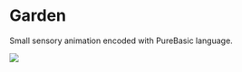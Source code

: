 # Garden
Small sensory animation encoded with PureBasic language.

![](http://falsam.com/sbjs/garden.JPG)


